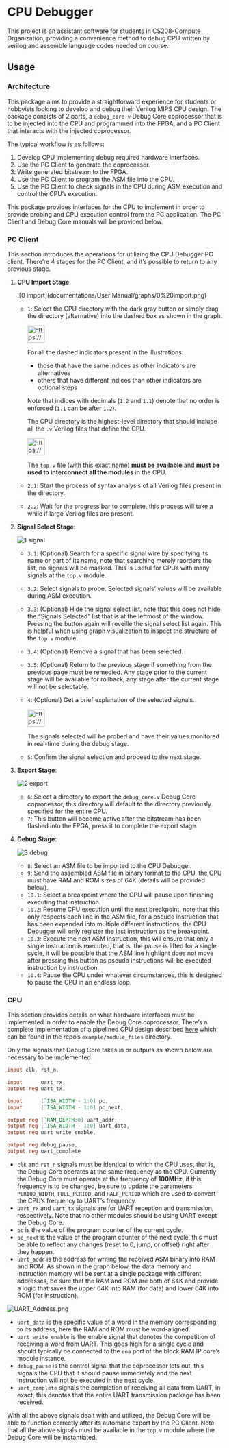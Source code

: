 # CPU Debugger

This project is an assistant software for students in CS208-Compute Organization, providing a convenience method to debug CPU written by verilog and assemble language codes needed on course.

## Usage

### Architecture

This package aims to provide a straightforward experience for students or hobbyists looking to develop and debug their Verilog MIPS CPU design. The package consists of 2 parts, a `debug_core.v` Debug Core coprocessor that is to be injected into the CPU and programmed into the FPGA, and a PC Client that interacts with the injected coprocessor. 

The typical workflow is as follows:

1. Develop CPU implementing debug required hardware interfaces.
2. Use the PC Client to generate the coprocessor.
3. Write generated bitstream to the FPGA.
4. Use the PC Client to program the ASM file into the CPU.
5. Use the PC Client to check signals in the CPU during ASM execution and control the CPU’s execution.

This package provides interfaces for the CPU to implement in order to provide probing and CPU execution control from the PC application. The PC Client and Debug Core manuals will be provided below.

### PC Client

This section introduces the operations for utilizing the CPU Debugger PC client. There’re 4 stages for the PC Client, and it’s possible to return to any previous stage.

1. ****CPU Import Stage****:
    
    ![0 import](documentations/User Manual/graphs/0%20import.png)
    
    - `1`: Select the CPU directory with the dark gray button or simply drag the directory (alternative) into the dashed box as shown in the graph.
        
        <aside>
        <img src="https://www.notion.so/icons/info-alternate_gray.svg" alt="https://www.notion.so/icons/info-alternate_gray.svg" width="40px" /> 
        
        For all the dashed indicators present in the illustrations:
        
        - those that have the same indices as other indicators are alternatives
        - others that have different indices than other indicators are optional steps
        
        Note that indices with decimals (`1.2` and `1.1`) denote that no order is enforced (`1.1` can be after `1.2`).
        
        </aside>
        
        The CPU directory is the highest-level directory that should include all the `.v` Verilog files that define the CPU. 
        
        <aside>
        <img src="https://www.notion.so/icons/warning_red.svg" alt="https://www.notion.so/icons/warning_red.svg" width="40px" />
        
        The `top.v` file (with this exact name) **must be available** and **must be used to interconnect all the modules** in the CPU.
        
        </aside>
        
    - `2.1`: Start the process of syntax analysis of all Verilog files present in the directory.
    - `2.2`: Wait for the progress bar to complete, this process will take a while if large Verilog files are present.
2. ******Signal Select Stage******:
    
    ![1 signal](graphs/1%20signal.png)
    
    - `3.1`: (Optional) Search for a specific signal wire by specifying its name or part of its name, note that searching merely reorders the list, no signals will be masked. This is useful for CPUs with many signals at the `top.v` module.
    - `3.2`: Select signals to probe. Selected signals’ values will be available during ASM execution.
    - `3.3`: (Optional) Hide the signal select list, note that this does not hide the “Signals Selected” list that is at the leftmost of the window. Pressing the button again will reveille the signal select list again. This is helpful when using graph visualization to inspect the structure of the `top.v` module.
    - `3.4`: (Optional) Remove a signal that has been selected.
    - `3.5`: (Optional) Return to the previous stage if something from the previous page must be remedied. Any stage prior to the current stage will be available for rollback, any stage after the current stage will not be selectable.
    - `4`: (Optional) Get a brief explanation of the selected signals.
        
        <aside>
        <img src="https://www.notion.so/icons/info-alternate_gray.svg" alt="https://www.notion.so/icons/info-alternate_gray.svg" width="40px" /> 
        
        The signals selected will be probed and have their values monitored in real-time during the debug stage.
        
        </aside>
        
    - `5`: Confirm the signal selection and proceed to the next stage.
3. ****************Export Stage****************:
    
    ![2 export](graphs/2%20export.png)
    
    - `6`: Select a directory to export the `debug_core.v` Debug Core coprocessor, this directory will default to the directory previously specified for the entire CPU.
    - `7`: This button will become active after the bitstream has been flashed into the FPGA, press it to complete the export stage.
4. **********************Debug Stage**********************:
    
    ![3 debug](graphs/3%20debug.png)
    
    - `8`: Select an ASM file to be imported to the CPU Debugger.
    - `9`: Send the assembled ASM file in binary format to the CPU, the CPU must have RAM and ROM sizes of 64K (details will be provided below).
    - `10.1`: Select a breakpoint where the CPU will pause upon finishing executing that instruction.
    - `10.2`: Resume CPU execution until the next breakpoint, note that this only respects each line in the ASM file, for a pseudo instruction that has been expanded into multiple different instructions, the CPU Debugger will only register the last instruction as the breakpoint.
    - `10.3`: Execute the next ASM instruction, this will ensure that only a single instruction is executed, that is, the pause is lifted for a single cycle, it will be possible that the ASM line highlight does not move after pressing this button as pseudo instructions will be executed instruction by instruction.
    - `10.4`: Pause the CPU under whatever circumstances, this is designed to pause the CPU in an endless loop.

### CPU

This section provides details on what hardware interfaces must be implemented in order to enable the Debug Core coprocessor. There’s a complete implementation of a pipelined CPU design described [here](https://www.notion.so/CS202-Computer-Organization-Final-Project-Pipelined-CPU-with-IO-8be3216a2b4d4669976a58cf52900514) which can be found in the repo’s `example/module_files` directory.

Only the signals that Debug Core takes in or outputs as shown below are necessary to be implemented.

```verilog
input clk, rst_n,

input      uart_rx,
output reg uart_tx,

input      [`ISA_WIDTH - 1:0] pc,
input      [`ISA_WIDTH - 1:0] pc_next,

output reg [`RAM_DEPTH:0] uart_addr,
output reg [`ISA_WIDTH - 1:0] uart_data,
output reg uart_write_enable,

output reg debug_pause,
output reg uart_complete
```

- `clk` and `rst_n` signals must be identical to which the CPU uses, that is, the Debug Core operates at the same frequency as the CPU. Currently the Debug Core must operate at the frequency of **100MHz**, if this frequency is to be changed, be sure to update the parameters `PERIOD_WIDTH`, `FULL_PERIOD`, and `HALF_PERIOD` which are used to convert the CPU’s frequency to UART’s frequency.
- `uart_rx` and `uart_tx` signals are for UART reception and transmission, respectively. Note that no other modules should be using UART except the Debug Core.
- `pc` is the value of the program counter of the current cycle.
- `pc_next` is the value of the program counter of the next cycle, this must be able to reflect any changes (reset to 0, jump, or offset) right after they happen.
- `uart_addr` is the address for writing the received ASM binary into RAM and ROM. As shown in the graph below, the data memory and instruction memory will be sent at a single package with different addresses, be sure that the RAM and ROM are both of 64K and provide a logic that saves the upper 64K into RAM (for data) and lower 64K into ROM (for instruction).

![UART_Address.png](graphs/UART_Address.png)

- `uart_data` is the specific value of a word in the memory corresponding to its address, here the RAM and ROM must be word-aligned.
- `uart_write_enable` is the enable signal that denotes the competition of receiving a word from UART. This goes high for a single cycle and should typically be connected to the `ena` port of the block RAM IP core’s module instance.
- `debug_pause` is the control signal that the coprocessor lets out, this signals the CPU that it should pause immediately and the next instruction will not be executed in the next cycle.
- `uart_complete` signals the completion of receiving all data from UART, in exact, this denotes that the entire UART transmission package has been received.

With all the above signals dealt with and utilized, the Debug Core will be able to function correctly after its automatic export by the PC Client. Note that all the above signals must be available in the `top.v` module where the Debug Core will be instantiated.
